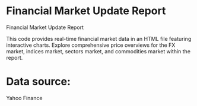 # Financial Market Update Report
Financial Market Update Report

This code provides real-time financial market data in an HTML file featuring interactive charts. Explore comprehensive price overviews for the FX market, indices market, sectors market, and commodities market within the report.

# Data source: 
Yahoo Finance
